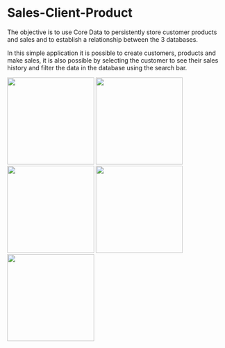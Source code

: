 # Sales-Client-Product

The objective is to use Core Data to persistently store customer products and sales and to establish a relationship between the 3 databases.

In this simple application it is possible to create customers, products and make sales, it is also possible by selecting the customer to see their sales history and filter the data in the database using the search bar.

<img src="https://user-images.githubusercontent.com/109655925/185586983-1e42feac-4a1c-4717-ad24-5579a3da0da2.png" width="200"> <img src="https://user-images.githubusercontent.com/109655925/185586976-5a579b04-7a27-485a-88d5-cb22825a54bf.png" width="200"> <img src="https://user-images.githubusercontent.com/109655925/185586953-eca0ca9c-81b3-4752-8912-7a3b270e7475.png" width="200"> <img src="https://user-images.githubusercontent.com/109655925/185586974-e1d0fcc7-7f56-4a63-b1b6-ad2d742cfa6e.png" width="200"> <img src="https://user-images.githubusercontent.com/109655925/185586969-3f13b290-d8d5-42cb-8906-cca726c88f91.png" width="200"> 
